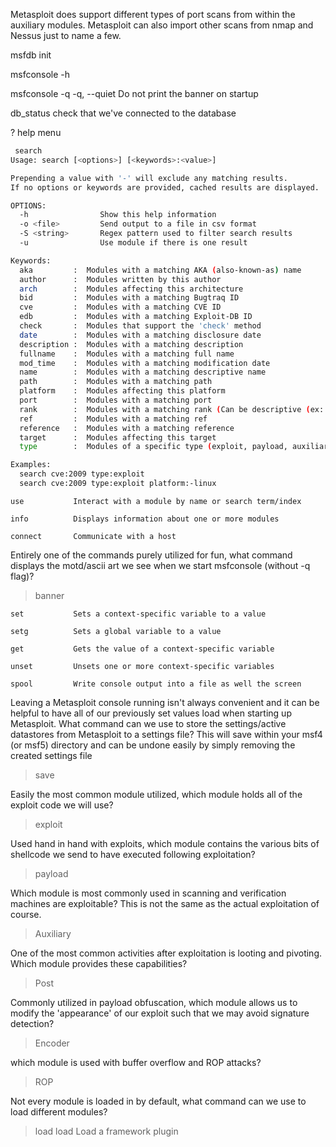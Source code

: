 Metasploit does support different types of port scans from within the auxiliary modules. Metasploit can also import other scans from nmap and Nessus just to name a few.  

msfdb init

msfconsole -h

msfconsole -q 
    -q, --quiet                      Do not print the banner on startup

db_status
check that we've connected to the database

? help menu

```bash
 search
Usage: search [<options>] [<keywords>:<value>]

Prepending a value with '-' will exclude any matching results.
If no options or keywords are provided, cached results are displayed.

OPTIONS:
  -h                Show this help information
  -o <file>         Send output to a file in csv format
  -S <string>       Regex pattern used to filter search results
  -u                Use module if there is one result

Keywords:
  aka         :  Modules with a matching AKA (also-known-as) name
  author      :  Modules written by this author
  arch        :  Modules affecting this architecture
  bid         :  Modules with a matching Bugtraq ID
  cve         :  Modules with a matching CVE ID
  edb         :  Modules with a matching Exploit-DB ID
  check       :  Modules that support the 'check' method
  date        :  Modules with a matching disclosure date
  description :  Modules with a matching description
  fullname    :  Modules with a matching full name
  mod_time    :  Modules with a matching modification date
  name        :  Modules with a matching descriptive name
  path        :  Modules with a matching path
  platform    :  Modules affecting this platform
  port        :  Modules with a matching port
  rank        :  Modules with a matching rank (Can be descriptive (ex: 'good') or numeric with comparison operators (ex: 'gte400'))
  ref         :  Modules with a matching ref
  reference   :  Modules with a matching reference
  target      :  Modules affecting this target
  type        :  Modules of a specific type (exploit, payload, auxiliary, encoder, evasion, post, or nop)

Examples:
  search cve:2009 type:exploit
  search cve:2009 type:exploit platform:-linux
```

    use           Interact with a module by name or search term/index

    info          Displays information about one or more modules

    connect       Communicate with a host

 	

Entirely one of the commands purely utilized for fun, what command displays the motd/ascii art we see when we start msfconsole (without -q flag)?
>banner


    set           Sets a context-specific variable to a value

    setg          Sets a global variable to a value

    get           Gets the value of a context-specific variable

    unset         Unsets one or more context-specific variables

    spool         Write console output into a file as well the screen


Leaving a Metasploit console running isn't always convenient and it can be helpful to have all of our previously set values load when starting up Metasploit. What command can we use to store the settings/active datastores from Metasploit to a settings file? This will save within your msf4 (or msf5) directory and can be undone easily by simply removing the created settings file
>save


Easily the most common module utilized, which module holds all of the exploit code we will use?
>exploit

Used hand in hand with exploits, which module contains the various bits of shellcode we send to have executed following exploitation?
>payload


Which module is most commonly used in scanning and verification machines are exploitable? This is not the same as the actual exploitation of course.
>Auxiliary

One of the most common activities after exploitation is looting and pivoting. Which module provides these capabilities?
>Post

Commonly utilized in payload obfuscation, which module allows us to modify the 'appearance' of our exploit such that we may avoid signature detection?
>Encoder


which module is used with buffer overflow and ROP attacks?
>ROP

Not every module is loaded in by default, what command can we use to load different modules?
>load
    load          Load a framework plugin

